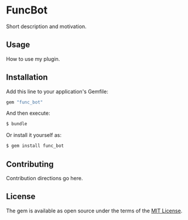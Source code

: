 # FuncBot
Short description and motivation.

## Usage
How to use my plugin.

## Installation
Add this line to your application's Gemfile:

```ruby
gem "func_bot"
```

And then execute:
```bash
$ bundle
```

Or install it yourself as:
```bash
$ gem install func_bot
```

## Contributing
Contribution directions go here.

## License
The gem is available as open source under the terms of the [MIT License](https://opensource.org/licenses/MIT).
